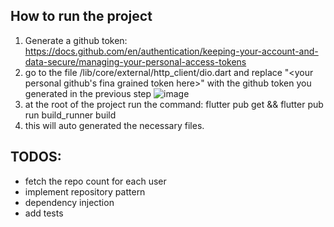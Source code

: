 ## How to run the project
1. Generate a github token: https://docs.github.com/en/authentication/keeping-your-account-and-data-secure/managing-your-personal-access-tokens
2. go to the file <projectRoot>/lib/core/external/http_client/dio.dart and replace "<your personal github's fina grained token here>" with the github token you generated in the previous step
  ![image](https://github.com/WnATechLabs/phononxgit/assets/105955914/75532da5-dce5-4295-9448-59b0b36bcefe)
3. at the root of the project run the command: flutter pub get && flutter pub run build_runner build
4. this will auto generated the necessary files.



## TODOS:
* fetch the repo count for each user
* implement repository pattern
* dependency injection
* add tests
